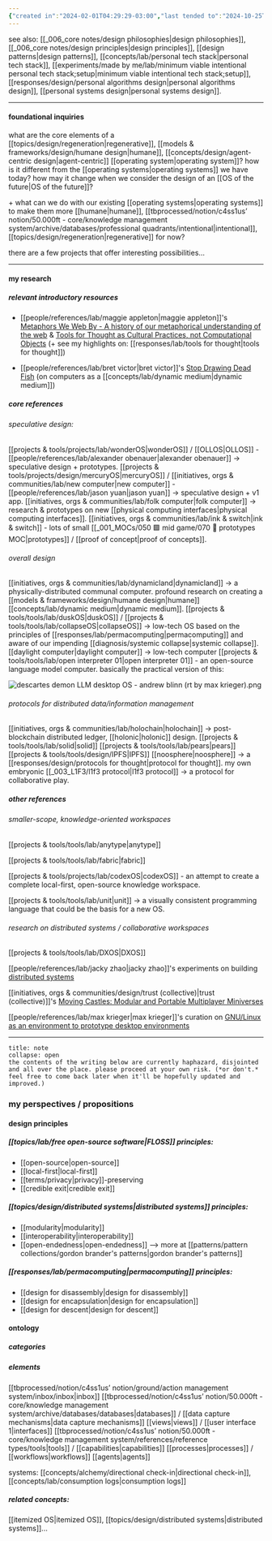 ```yaml
---
{"created in":"2024-02-01T04:29:29-03:00","last tended to":"2024-10-25T13:15:25-03:00","aliases":["future of operating systems","OS of the future","future OS","personal OS"],"tags":["design","lab","systemsdesign","OS","OSdesign","🌿","response","topic"],"notestage":["🌿"],"created":"2024-02-01T04:29:29.476-03:00","updated":"2025-01-24T15:39:35.899-03:00","dg-publish":true,"relevancescore":96,"permalink":"/responses/lab/personal-os-design/","dgPassFrontmatter":true}
---
```


see also: [[_006_core notes/design philosophies\|design philosophies]], [[_006_core notes/design principles\|design principles]], [[design patterns\|design patterns]], [[concepts/lab/personal tech stack\|personal tech stack]], [[experiments/made by me/lab/minimum viable intentional personal tech stack;setup\|minimum viable intentional tech stack;setup]], [[responses/design/personal algorithms design\|personal algorithms design]], [[personal systems design\|personal systems design]].

---
#### foundational inquiries

what are the core elements of a [[topics/design/regeneration\|regenerative]], [[models & frameworks/design/humane design\|humane]], [[concepts/design/agent-centric design\|agent-centric]] [[operating system\|operating system]]? how is it different from the [[operating systems\|operating systems]] we have today? how may it change when we consider the design of an [[OS of the future\|OS of the future]]?

\+ what can we do with our existing [[operating systems\|operating systems]] to make them more [[humane\|humane]], [[tbprocessed/notion/c4ss1us’ notion/50.000ft - core/knowledge management system/archive/databases/professional quadrants/intentional\|intentional]], [[topics/design/regeneration\|regenerative]] for now?

there are a few projects that offer interesting possibilities...

---
#### my research

##### relevant introductory resources

- [[people/references/lab/maggie appleton\|maggie appleton]]'s [Metaphors We Web By - A history of our metaphorical understanding of the web](https://maggieappleton.com/metaphors-web) & [Tools for Thought as Cultural Practices, not Computational Objects](https://maggieappleton.com/tools-for-thought) (+ see my highlights on: [[responses/lab/tools for thought\|tools for thought]])

- [[people/references/lab/bret victor\|bret victor]]'s [Stop Drawing Dead Fish](https://vimeo.com/64895205) (on computers as a [[concepts/lab/dynamic medium\|dynamic medium]])

##### core references

###### speculative design:

[[projects & tools/projects/lab/wonderOS\|wonderOS]] / [[OLLOS\|OLLOS]] - [[people/references/lab/alexander obenauer\|alexander obenauer]] -> speculative design + prototypes.
[[projects & tools/projects/design/mercuryOS\|mercuryOS]] / [[initiatives, orgs & communities/lab/new computer\|new computer]] - [[people/references/lab/jason yuan\|jason yuan]] -> speculative design + v1 app.
[[initiatives, orgs & communities/lab/folk computer\|folk computer]] -> research & prototypes on new [[physical computing interfaces\|physical computing interfaces]].
[[initiatives, orgs & communities/lab/ink & switch\|ink & switch]] - lots of small [[_001_MOCs/050 🟩 mid game/070 🔩 prototypes MOC\|prototypes]] / [[proof of concept\|proof of concepts]].
###### overall design

[[initiatives, orgs & communities/lab/dynamicland\|dynamicland]] -> a physically-distributed communal computer. profound research on creating a [[models & frameworks/design/humane design\|humane]] [[concepts/lab/dynamic medium\|dynamic medium]].
[[projects & tools/tools/lab/duskOS\|duskOS]] / [[projects & tools/tools/lab/collapseOS\|collapseOS]] -> low-tech OS based on the principles of [[responses/lab/permacomputing\|permacomputing]] and aware of our impending [[diagnosis/systemic collapse\|systemic collapse]].
[[daylight computer\|daylight computer]] -> low-tech computer
[[projects & tools/tools/lab/open interpreter 01\|open interpreter 01]] - an open-source language model computer. basically the practical version of this:

![descartes demon LLM desktop OS - andrew blinn (rt by max krieger).png](/img/user/images/memes/descartes%20demon%20LLM%20desktop%20OS%20-%20andrew%20blinn%20(rt%20by%20max%20krieger).png)
###### protocols for distributed data/information management

[[initiatives, orgs & communities/lab/holochain\|holochain]] -> post-blockchain distributed ledger, [[holonic\|holonic]] design.
[[projects & tools/tools/lab/solid\|solid]]
[[projects & tools/tools/lab/pears\|pears]]
[[projects & tools/tools/design/IPFS\|IPFS]]
[[noosphere\|noosphere]] -> a [[responses/design/protocols for thought\|protocol for thought]].
my own embryonic [[_003_L1F3/l1f3 protocol\|l1f3 protocol]] -> a protocol for collaborative play.

##### other references

###### smaller-scope, knowledge-oriented workspaces

[[projects & tools/tools/lab/anytype\|anytype]]

[[projects & tools/tools/lab/fabric\|fabric]]

[[projects & tools/projects/lab/codexOS\|codexOS]] - an attempt to create a complete local-first, open-source knowledge workspace.

[[projects & tools/tools/lab/unit\|unit]] -> a visually consistent programming language that could be the basis for a new OS.

###### research on distributed systems / collaborative workspaces

[[projects & tools/tools/lab/DXOS\|DXOS]]

[[people/references/lab/jacky zhao\|jacky zhao]]'s experiments on building [distributed systems](https://jzhao.xyz/thoughts/distributed-systems)

[[initiatives, orgs & communities/design/trust (collective)\|trust (collective)]]'s [Moving Castles: Modular and Portable Multiplayer Miniverses](https://trust.support/feed/moving-castles)

[[people/references/lab/max krieger\|max krieger]]'s curation on [GNU/Linux as an environment to prototype desktop environments](https://a9.io/inquiry/notes/7ccc68c9-07ae-4d2d-bc8f-8299dd6f1c5d/)


---

```ad-warning
title: note
collapse: open
the contents of the writing below are currently haphazard, disjointed and all over the place. please proceed at your own risk. (*or don't.* feel free to come back later when it'll be hopefully updated and improved.)
```
### my perspectives / propositions

#### design principles


<div class="transclusion internal-embed is-loaded"><div class="markdown-embed">




##### [[topics/lab/free open-source software\|FLOSS]] principles:

- [[open-source\|open-source]]
- [[local-first\|local-first]]
- [[terms/privacy\|privacy]]-preserving
- [[credible exit\|credible exit]]
##### [[topics/design/distributed systems\|distributed systems]] principles:

- [[modularity\|modularity]]
- [[interoperability\|interoperability]]
- [[open-endedness\|open-endedness]]
--> more at [[patterns/pattern collections/gordon brander's patterns\|gordon brander's patterns]]
##### [[responses/lab/permacomputing\|permacomputing]] principles:

- [[design for disassembly\|design for disassembly]]
- [[design for encapsulation\|design for encapsulation]]
- [[design for descent\|design for descent]]

</div></div>


#### ontology

##### categories

##### elements
[[tbprocessed/notion/c4ss1us’ notion/ground/action management system/inbox/inbox\|inbox]]
[[tbprocessed/notion/c4ss1us’ notion/50.000ft - core/knowledge management system/archive/databases/databases\|databases]] / [[data capture mechanisms\|data capture mechanisms]]
[[views\|views]] / [[user interface 1\|interfaces]]
[[tbprocessed/notion/c4ss1us’ notion/50.000ft - core/knowledge management system/references/reference types/tools\|tools]] / [[capabilities\|capabilities]]
[[processes\|processes]] / [[workflows\|workflows]]
[[agents\|agents]]

systems: [[concepts/alchemy/directional check-in\|directional check-in]], [[concepts/lab/consumption logs\|consumption logs]]

##### related concepts:

[[itemized OS\|itemized OS]], [[topics/design/distributed systems\|distributed systems]]...
